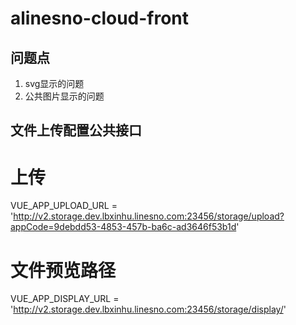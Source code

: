 # alinesno-cloud-front

## 问题点

1. svg显示的问题
2. 公共图片显示的问题

## 文件上传配置公共接口
# 上传
VUE_APP_UPLOAD_URL = 'http://v2.storage.dev.lbxinhu.linesno.com:23456/storage/upload?appCode=9debdd53-4853-457b-ba6c-ad3646f53b1d'

# 文件预览路径
VUE_APP_DISPLAY_URL = 'http://v2.storage.dev.lbxinhu.linesno.com:23456/storage/display/'